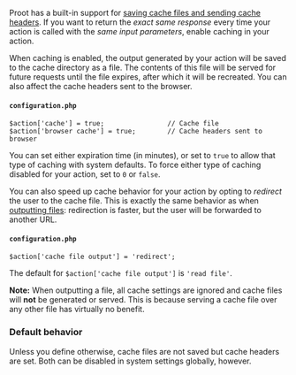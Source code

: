 
Proot has a built-in support for [saving cache files and sending cache headers](?category=backend&id=caching). If you want to return the *exact same response* every time your action is called with the *same input parameters*, enable caching in your action.

When caching is enabled, the output generated by your action will be saved to the cache directory as a file. The contents of this file will be served for future requests until the file expires, after which it will be recreated. You can also affect the cache headers sent to the browser.



#### `configuration.php`
	$action['cache'] = true;				// Cache file
	$action['browser cache'] = true;		// Cache headers sent to browser

You can set either expiration time (in minutes), or set to `true` to allow that type of caching with system defaults. To force either type of caching disabled for your action, set to `0` or `false`.

You can also speed up cache behavior for your action by opting to *redirect* the user to the cache file. This is exactly the same behavior as when [outputting files](?category=actions&id=output): redirection is faster, but the user will be forwarded to another URL.



#### `configuration.php`
	$action['cache file output'] = 'redirect';

The default for `$action['cache file output']` is `'read file'`.

**Note:** When outputting a file, all cache settings are ignored and cache files will **not** be generated or served. This is because serving a cache file over any other file has virtually no benefit.



### Default behavior

Unless you define otherwise, cache files are not saved but cache headers are set. Both can be disabled in system settings globally, however.
